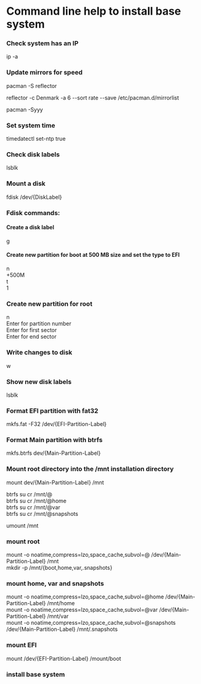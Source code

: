 # Command line help to install base system  

### Check system has an IP  
ip -a  

### Update mirrors for speed  
pacman -S reflector  

reflector -c Denmark -a 6 --sort rate --save /etc/pacman.d/mirrorlist  

pacman -Syyy  

### Set system time  
timedatectl set-ntp true  

### Check disk labels  
lsblk  

### Mount a disk  
fdisk /dev/{DiskLabel}  

### Fdisk commands:  
#### Create a disk label  
g  

#### Create new partition for boot at 500 MB size and set the type to EFI  
n  
+500M  
t  
1  

### Create new partition for root  
n  
Enter for partition number  
Enter for first sector  
Enter for end sector  

### Write changes to disk
w

### Show new disk labels  
lsblk  

### Format EFI partition with fat32  
mkfs.fat -F32 /dev/{EFI-Partition-Label}  

### Format Main partition with btrfs  
mkfs.btrfs dev/{Main-Partition-Label}  

### Mount root directory into the /mnt installation directory  
mount dev/{Main-Partition-Label} /mnt  

btrfs su cr /mnt/@  
btrfs su cr /mnt/@home  
btrfs su cr /mnt/@var  
btrfs su cr /mnt/@snapshots  

umount /mnt  

### mount root  
mount -o noatime,compress=lzo,space_cache,subvol=@ /dev/{Main-Partition-Label} /mnt  
mkdir -p /mnt/{boot,home,var,.snapshots}  

### mount home, var and snapshots
mount -o noatime,compress=lzo,space_cache,subvol=@home /dev/{Main-Partition-Label} /mnt/home  
mount -o noatime,compress=lzo,space_cache,subvol=@var /dev/{Main-Partition-Label} /mnt/var  
mount -o noatime,compress=lzo,space_cache,subvol=@snapshots /dev/{Main-Partition-Label} /mnt/.snapshots  

### mount EFI  
mount /dev/{EFI-Partition-Label} /mount/boot  


### install base system

